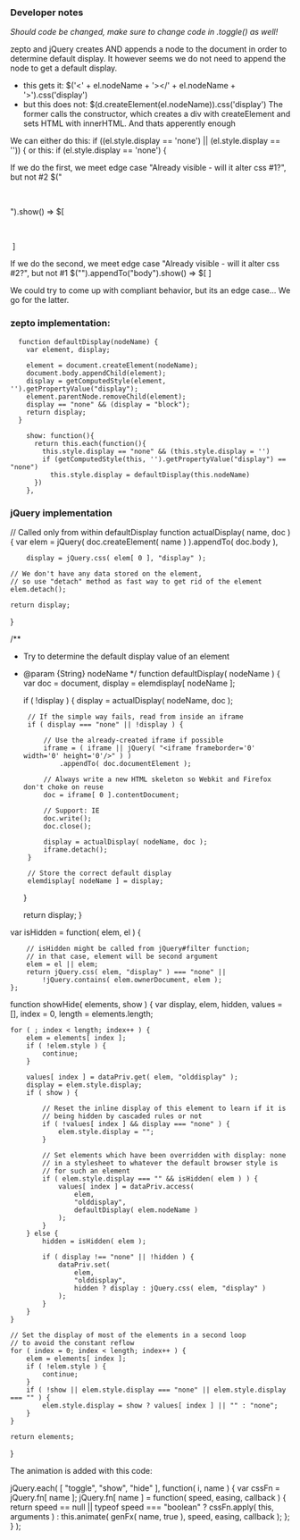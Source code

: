 ###  Developer notes

*Should code be changed, make sure to change code in .toggle() as well!*

zepto and jQuery creates AND appends a node to the document in order to determine default display.
It however seems we do not need to append the node to get a default display.
- this gets it:      $('<' + el.nodeName + '></' + el.nodeName + '>').css('display')
- but this does not: $(d.createElement(el.nodeName)).css('display')
The former calls the constructor, which creates a div with createElement and sets HTML with innerHTML.
And thats apperently enough

We can either do this:
    if ((el.style.display == 'none') || (el.style.display == '')) {
or this:
    if (el.style.display == 'none') {

If we do the first, we meet edge case "Already visible - will it alter css #1?", but not #2
$​("​<p>​​</p>​"​)​.show​(​) => $[ ​<p style="display: block;">​​</p>​ ]

If we do the second, we meet edge case "Already visible - will it alter css #2?", but not #1
$​("​<i>​​</i>​"​)​.appendTo​("body"​)​.show​(​) => $[ ​<i>​​</i>​ ]

We could try to come up with compliant behavior, but its an edge case... We go for the latter.




### zepto implementation:

```
  function defaultDisplay(nodeName) {
    var element, display;

    element = document.createElement(nodeName);
    document.body.appendChild(element);
    display = getComputedStyle(element, '').getPropertyValue("display");
    element.parentNode.removeChild(element);
    display == "none" && (display = "block");
    return display;
  }

    show: function(){
      return this.each(function(){
        this.style.display == "none" && (this.style.display = '')
        if (getComputedStyle(this, '').getPropertyValue("display") == "none")
          this.style.display = defaultDisplay(this.nodeName)
      })
    },

```

### jQuery implementation


// Called only from within defaultDisplay
function actualDisplay( name, doc ) {
	var elem = jQuery( doc.createElement( name ) ).appendTo( doc.body ),

		display = jQuery.css( elem[ 0 ], "display" );

	// We don't have any data stored on the element,
	// so use "detach" method as fast way to get rid of the element
	elem.detach();

	return display;
}

/**
 * Try to determine the default display value of an element
 * @param {String} nodeName
 */
function defaultDisplay( nodeName ) {
	var doc = document,
		display = elemdisplay[ nodeName ];

	if ( !display ) {
		display = actualDisplay( nodeName, doc );

		// If the simple way fails, read from inside an iframe
		if ( display === "none" || !display ) {

			// Use the already-created iframe if possible
			iframe = ( iframe || jQuery( "<iframe frameborder='0' width='0' height='0'/>" ) )
				.appendTo( doc.documentElement );

			// Always write a new HTML skeleton so Webkit and Firefox don't choke on reuse
			doc = iframe[ 0 ].contentDocument;

			// Support: IE
			doc.write();
			doc.close();

			display = actualDisplay( nodeName, doc );
			iframe.detach();
		}

		// Store the correct default display
		elemdisplay[ nodeName ] = display;
	}

	return display;
}

var isHidden = function( elem, el ) {

		// isHidden might be called from jQuery#filter function;
		// in that case, element will be second argument
		elem = el || elem;
		return jQuery.css( elem, "display" ) === "none" ||
			!jQuery.contains( elem.ownerDocument, elem );
	};


function showHide( elements, show ) {
	var display, elem, hidden,
		values = [],
		index = 0,
		length = elements.length;

	for ( ; index < length; index++ ) {
		elem = elements[ index ];
		if ( !elem.style ) {
			continue;
		}

		values[ index ] = dataPriv.get( elem, "olddisplay" );
		display = elem.style.display;
		if ( show ) {

			// Reset the inline display of this element to learn if it is
			// being hidden by cascaded rules or not
			if ( !values[ index ] && display === "none" ) {
				elem.style.display = "";
			}

			// Set elements which have been overridden with display: none
			// in a stylesheet to whatever the default browser style is
			// for such an element
			if ( elem.style.display === "" && isHidden( elem ) ) {
				values[ index ] = dataPriv.access(
					elem,
					"olddisplay",
					defaultDisplay( elem.nodeName )
				);
			}
		} else {
			hidden = isHidden( elem );

			if ( display !== "none" || !hidden ) {
				dataPriv.set(
					elem,
					"olddisplay",
					hidden ? display : jQuery.css( elem, "display" )
				);
			}
		}
	}

	// Set the display of most of the elements in a second loop
	// to avoid the constant reflow
	for ( index = 0; index < length; index++ ) {
		elem = elements[ index ];
		if ( !elem.style ) {
			continue;
		}
		if ( !show || elem.style.display === "none" || elem.style.display === "" ) {
			elem.style.display = show ? values[ index ] || "" : "none";
		}
	}

	return elements;
}

The animation is added with this code:

jQuery.each( [ "toggle", "show", "hide" ], function( i, name ) {
	var cssFn = jQuery.fn[ name ];
	jQuery.fn[ name ] = function( speed, easing, callback ) {
		return speed == null || typeof speed === "boolean" ?
			cssFn.apply( this, arguments ) :
			this.animate( genFx( name, true ), speed, easing, callback );
	};
} );

